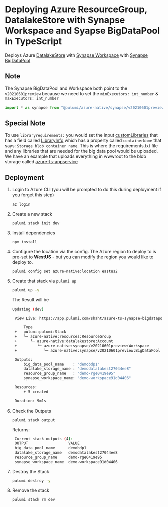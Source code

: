 # Deploying Azure ResourceGroup, DatalakeStore with Synapse Workspace and Syapse BigDataPool in TypeScript

Deploys Azure [DatalakeStore](https://www.pulumi.com/registry/packages/azure-native/api-docs/datalakestore/) with [Synapse Workspace](https://www.pulumi.com/registry/packages/azure-native/api-docs/synapse/workspace/) with
[Synapse BigDataPool](https://www.pulumi.com/registry/packages/azure-native/api-docs/synapse/)

## Note

The Synapse BigDataPool and Workspace both point to the `v20210601preview` because we need to set the `minExecutors: int_number` & `maxExecutors: int_number`

```typescript
import * as synapse from "@pulumi/azure-native/synapse/v20210601preview";
```

## Special Note
  To use `libraryrequirements:` you would set the input [customLibraries](https://www.pulumi.com/registry/packages/azure-native/api-docs/synapse/bigdatapool/#customlibraries_nodejs) that has a field called [LibraryInfo](https://www.pulumi.com/registry/packages/azure-native/api-docs/synapse/bigdatapool/#libraryinfo) which has a property called `containerName` that says: `Storage blob container name`. This is where the requirements.txt file and any libraries that are needed for the big data pool would be uploaded. We have an example that uploads everything in wwwroot to the blob storage called [azure-ts-appservice](https://github.com/pulumi/examples/tree/master/azure-ts-appservice)


## Deployment

1. Login to Azure CLI (you will be prompted to do this during deployment if you forget this step)

   ```bash
   az login
   ```

1. Create a new stack

   ```bash
   pulumi stack init dev
   ```

1. Install dependencies

   ```bash
   npm install
   ```

1. Configure the location via the config. The Azure region to deploy to is pre-set to **WestUS** - but you can modify the region you would like to deploy to.

   ```bash
   pulumi config set azure-native:location eastus2
   ```

1. Create that stack via `pulumi up`

   ```bash
   pulumi up -y
   ```

   The Result will be

   ```bash
   Updating (dev)

    View Live: https://app.pulumi.com/shaht/azure-ts-synapse-bigdatapool/dev/updates/40

        Type                                                           Name                              Status
    +   pulumi:pulumi:Stack                                            azure-ts-synapse-bigdatapool-dev  created
    +   └─ azure-native:resources:ResourceGroup                        demo-rg                           created
    +      └─ azure-native:datalakestore:Account                       demodatalakest                    created
    +         └─ azure-native:synapse/v20210601preview:Workspace       demo-workspace                    created
    +            └─ azure-native:synapse/v20210601preview:BigDataPool  demobdp1                          created

    Outputs:
        big_data_pool_name    : "demobdp1"
        datalake_storage_name : "demodatalakest27044ee8"
        resource_group_name   : "demo-rge0419e95"
        synapse_workspace_name: "demo-workspace91d04406"

    Resources:
        + 5 created

    Duration: 9m1s
   ```

1. Check the Outputs

   ```bash
   pulumi stack output
   ```

   Returns:

   ```bash
    Current stack outputs (4):
    OUTPUT                  VALUE
    big_data_pool_name      demobdp1
    datalake_storage_name   demodatalakest27044ee8
    resource_group_name     demo-rge0419e95
    synapse_workspace_name  demo-workspace91d04406
   ```

1. Destroy the Stack

   ```bash
   pulumi destroy -y
   ```

1. Remove the stack
   ```bash
   pulumi stack rm dev
   ```
